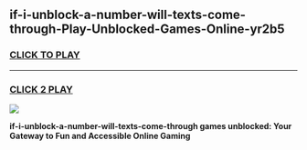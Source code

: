 
## if-i-unblock-a-number-will-texts-come-through-Play-Unblocked-Games-Online-yr2b5
<h3>
<a href="https://premium76.site?title=if-i-unblock-a-number-will-texts-come-through&ref=25A">CLICK TO PLAY</a></h3>
<hr>

<h3>
<a href="https://premium76.site?title=if-i-unblock-a-number-will-texts-come-through&ref=25A">CLICK 2 PLAY</a>
  
</h3>

<a href="https://premium76.site?title=if-i-unblock-a-number-will-texts-come-through&ref=25A"><img src="https://clearcache.store/games.png"></a>


**if-i-unblock-a-number-will-texts-come-through games unblocked: Your Gateway to Fun and Accessible Online Gaming**
